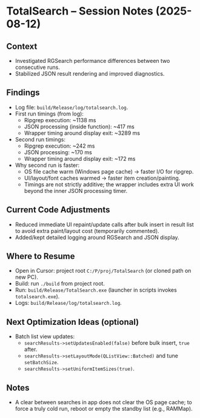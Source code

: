 # TotalSearch – Session Notes (2025-08-12)

## Context
- Investigated RGSearch performance differences between two consecutive runs.
- Stabilized JSON result rendering and improved diagnostics.

## Findings
- Log file: `build/Release/log/totalsearch.log`.
- First run timings (from log):
  - Ripgrep execution: ~1138 ms
  - JSON processing (inside function): ~417 ms
  - Wrapper timing around display exit: ~3289 ms
- Second run timings:
  - Ripgrep execution: ~242 ms
  - JSON processing: ~170 ms
  - Wrapper timing around display exit: ~172 ms
- Why second run is faster:
  - OS file cache warm (Windows page cache) → faster I/O for ripgrep.
  - UI/layout/font caches warmed → faster item creation/painting.
  - Timings are not strictly additive; the wrapper includes extra UI work beyond the inner JSON processing timer.

## Current Code Adjustments
- Reduced immediate UI repaint/update calls after bulk insert in result list to avoid extra paint/layout cost (temporarily commented).
- Added/kept detailed logging around RGSearch and JSON display.

## Where to Resume
- Open in Cursor: project root `C:/P/proj/TotalSearch` (or cloned path on new PC).
- Build: run `./build` from project root.
- Run: `build/Release/TotalSearch.exe` (launcher in scripts invokes `totalsearch.exe`).
- Logs: `build/Release/log/totalsearch.log`.

## Next Optimization Ideas (optional)
- Batch list view updates:
  - `searchResults->setUpdatesEnabled(false)` before bulk insert, `true` after.
  - `searchResults->setLayoutMode(QListView::Batched)` and tune `setBatchSize`.
  - `searchResults->setUniformItemSizes(true)`.

## Notes
- A clear between searches in app does not clear the OS page cache; to force a truly cold run, reboot or empty the standby list (e.g., RAMMap).


